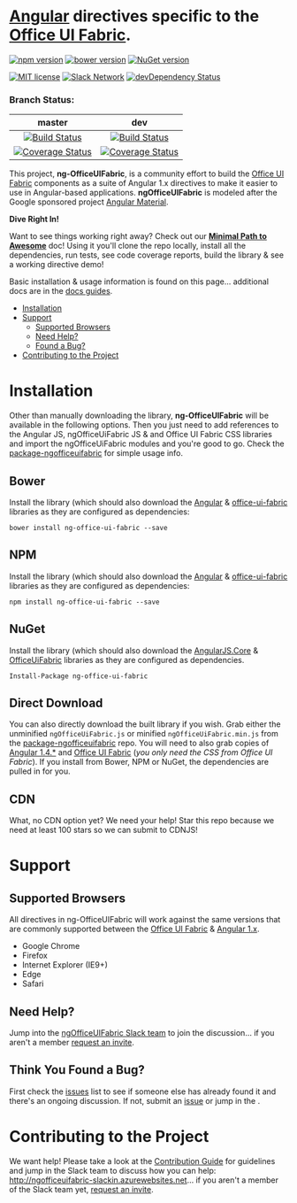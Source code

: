 # [Angular](https://angularjs.org) directives specific to the [Office UI Fabric](https://github.com/OfficeDev/office-ui-fabric).

[![npm version](https://badge.fury.io/js/ng-office-ui-fabric.svg)](https://badge.fury.io/js/ng-office-ui-fabric)
[![bower version](https://badge.fury.io/bo/ng-office-ui-fabric.svg)](https://github.com/ngofficefabric/package-ngofficeuifabric)
[![NuGet version](https://badge.fury.io/nu/ng-office-ui-fabric.svg)](https://badge.fury.io/nu/ng-office-ui-fabric)

[![MIT license](https://img.shields.io/npm/l/express.svg)](https://github.com/ngOfficeUIFabric/ng-officeuifabric/blob/master/LICENSE)
[![Slack Network](http://ngofficeuifabric-slackin.azurewebsites.net/badge.svg)](http://ngofficeuifabric-slackin.azurewebsites.net/)
[![devDependency Status](https://david-dm.org/ngOfficeUIFabric/ng-officeuifabric/dev-status.svg)](https://david-dm.org/ngOfficeUIFabric/ng-officeuifabric#info=devDependencies)

### Branch Status:
master | dev
:------: | :---:
[![Build Status](https://travis-ci.org/ngOfficeUIFabric/ng-officeuifabric.svg?branch=master)](https://travis-ci.org/ngOfficeUIFabric/ng-officeuifabric?branch=master) | [![Build Status](https://travis-ci.org/ngOfficeUIFabric/ng-officeuifabric.svg?branch=dev)](https://travis-ci.org/ngOfficeUIFabric/ng-officeuifabric?branch=dev)
[![Coverage Status](https://coveralls.io/repos/ngOfficeUIFabric/ng-officeuifabric/badge.svg?branch=master&service=github)](https://coveralls.io/github/ngOfficeUIFabric/ng-officeuifabric?branch=master) | [![Coverage Status](https://coveralls.io/repos/ngOfficeUIFabric/ng-officeuifabric/badge.svg?branch=dev&service=github)](https://coveralls.io/github/ngOfficeUIFabric/ng-officeuifabric?branch=dev)

This project, **ng-OfficeUIFabric**, is a community effort to build the [Office UI Fabric](http://dev.office.com/fabric) components as a suite of Angular 1.x directives to make it easier to use in Angular-based applications. **ngOfficeUIFabric** is modeled after the Google sponsored project [Angular Material](https://material.angularjs.org).

**Dive Right In!**

Want to see things working right away? Check out our **[Minimal Path to Awesome](https://github.com/ngOfficeUIFabric/ng-officeuifabric/tree/master/docs/guides/MPA.md)** doc! Using it you'll clone the repo locally, install all the dependencies, run tests, see code coverage reports, build the library & see a working directive demo!

Basic installation & usage information is found on this page... additional docs are in the [docs guides](https://github.com/ngOfficeUIFabric/ng-officeuifabric/tree/master/docs/guides). 

- [Installation](#installation)
- [Support](#support)
  - [Supported Browsers](#supported-browsers)
  - [Need Help?](#need-help)
  - [Found a Bug?](#think-you-found-a-bug)
- [Contributing to the Project](#contributing-to-the-project)

# Installation

Other than manually downloading the library, **ng-OfficeUIFabric** will be available in the following options. Then you just need to add references to the Angular JS, ngOfficeUiFabric JS & and Office UI Fabric CSS libraries and import the ngOfficeUiFabric modules and you're good to go. Check the [package-ngofficeuifabric](https://github.com/andrewconnell/package-ngofficeuifabric/blob/release-v0.1.0/README.md) for simple usage info.

## Bower

Install the library (which should also download the [Angular](http://bower.io/search/?q=angular) & [office-ui-fabric](http://bower.io/search/?q=office-ui-fabric) libraries as they are configured as dependencies:

```shell
bower install ng-office-ui-fabric --save
```

## NPM

Install the library (which should also download the [Angular](https://www.npmjs.com/package/angular) & [office-ui-fabric](https://www.npmjs.com/package/office-ui-fabric) libraries as they are configured as dependencies:

```shell
npm install ng-office-ui-fabric --save
```

## NuGet

Install the library (which should also download the [AngularJS.Core](https://www.nuget.org/packages/ng-office-ui-fabric) & [OfficeUiFabric](https://www.nuget.org/packages/OfficeUIFabric/) libraries as they are configured as dependencies.

```shell 
Install-Package ng-office-ui-fabric
```

## Direct Download

You can also directly download the built library if you wish. Grab either the unminified `ngOfficeUiFabric.js` or minified `ngOfficeUiFabric.min.js` from the [package-ngofficeuifabric](https://github.com/ngOfficeUIFabric/package-ngofficeuifabric) repo. You will need to also grab copies of [Angular 1.4.*](https://angularjs.org/) and [Office UI Fabric](http://dev.office.com/fabric/getting-started) (*you only need the CSS from Office UI Fabric*). If you install from Bower, NPM or NuGet, the dependencies are pulled in for you.

## CDN

What, no CDN option yet? We need your help! Star this repo because we need at least 100 stars so we can submit to CDNJS!

# Support

## Supported Browsers

All directives in ng-OfficeUIFabric will work against the same versions that are commonly supported between the [Office UI Fabric](http://dev.office.com/fabric/resources-and-faq) & [Angular 1.x](https://docs.angularjs.org/guide/ie).

- Google Chrome
- Firefox
- Internet Explorer (IE9+)
- Edge
- Safari

## Need Help?

Jump into the [ngOfficeUIFabric Slack team](http://ngofficeuifabric.slack.com) to join the discussion... if you aren't a member [request an invite](http://ngofficeuifabric-slackin.azurewebsites.net).

## Think You Found a Bug?

First check the [issues](https://github.com/ngOfficeUIFabric/ng-officeuifabric/issues) list to see if someone else has already found it and there's an ongoing discussion. If not, submit an [issue](https://github.com/ngOfficeUIFabric/ng-officeuifabric/issues) or jump in the .

# Contributing to the Project

We want help! Please take a look at the [Contribution Guide](CONTRIBUTING.md) for guidelines and jump in the Slack team to discuss how you can help: http://ngofficeuifabric-slackin.azurewebsites.net... if you aren't a member of the Slack team yet, [request an invite](http://ngofficeuifabric-slackin.azurewebsites.net).
